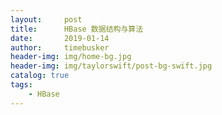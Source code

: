 ```yaml
---
layout:     post
title:      HBase 数据结构与算法
date:       2019-01-14
author:     timebusker
header-img: img/home-bg.jpg
header-img: img/taylorswift/post-bg-swift.jpg
catalog: true
tags:
    - HBase
---
```


